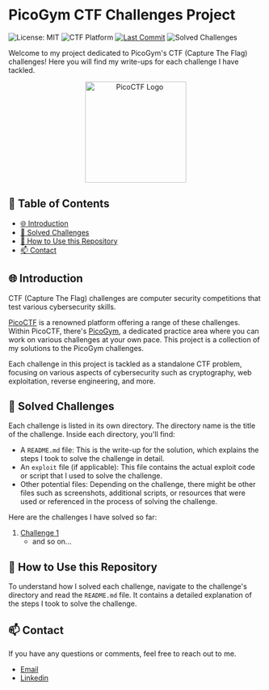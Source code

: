 # PicoGym CTF Challenges Project

![License: MIT](https://img.shields.io/badge/License-MIT-yellow.svg)
![CTF Platform](https://img.shields.io/badge/CTF-PicoCTF-orange)
[![Last Commit](https://img.shields.io/github/last-commit/LoganWillaumez/picoGym.svg)](https://github.com/LoganWillaumez/picoGym/commits/main)
![Solved Challenges](https://img.shields.io/badge/Solved_Challenges-1-blue)



Welcome to my project dedicated to PicoGym's CTF (Capture The Flag) challenges! Here you will find my write-ups for each challenge I have tackled.

<p align="center">
  <img src="https://picoctf.org/img/logos/picoctf-logo-horizontal-white.svg" alt="PicoCTF Logo" width="200"/>
</p>

## 🚩 Table of Contents

- [🌐 Introduction](#-introduction)
- [🏁 Solved Challenges](#-solved-challenges)
- [📘 How to Use this Repository](#-how-to-use-this-repository)
- [📫 Contact](#-contact)

## 🌐 Introduction

CTF (Capture The Flag) challenges are computer security competitions that test various cybersecurity skills. 

[PicoCTF](https://play.picoctf.org) is a renowned platform offering a range of these challenges. Within PicoCTF, there's [PicoGym](https://play.picoctf.org/practice?page=1), a dedicated practice area where you can work on various challenges at your own pace. This project is a collection of my solutions to the PicoGym challenges.

Each challenge in this project is tackled as a standalone CTF problem, focusing on various aspects of cybersecurity such as cryptography, web exploitation, reverse engineering, and more.

## 🏁 Solved Challenges

Each challenge is listed in its own directory. The directory name is the title of the challenge. Inside each directory, you'll find:

- A `README.md` file: This is the write-up for the solution, which explains the steps I took to solve the challenge in detail.
- An `exploit` file (if applicable): This file contains the actual exploit code or script that I used to solve the challenge.
- Other potential files: Depending on the challenge, there might be other files such as screenshots, additional scripts, or resources that were used or referenced in the process of solving the challenge.

Here are the challenges I have solved so far:

1. [Challenge 1](challenge-1/README.md)
    - and so on...


## 📘 How to Use this Repository

To understand how I solved each challenge, navigate to the challenge's directory and read the `README.md` file. It contains a detailed explanation of the steps I took to solve the challenge.

## 📫 Contact

If you have any questions or comments, feel free to reach out to me.

- [Email](mailto:logan.willaumez@gmail.com)
- [Linkedin](https://www.linkedin.com/in/loganwillaumez/)
